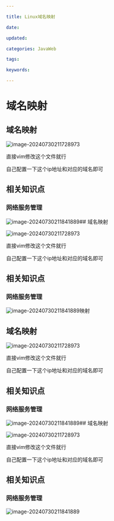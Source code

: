 ```yaml
---

title: Linux域名映射

date: 

updated: 

categories: JavaWeb

tags: 

keywords: 

---
```

# 域名映射

## 域名映射



![image-20240730211728973](./../TyporaImage/image-20240730211728973.png)

直接vim修改这个文件就行

自己配置一下这个ip地址和对应的域名即可

## 相关知识点

### 网络服务管理

![image-20240730211841889](./../TyporaImage/image-20240730211841889.png)## 域名映射



![image-20240730211728973](./../TyporaImage/image-20240730211728973.png)

直接vim修改这个文件就行

自己配置一下这个ip地址和对应的域名即可

## 相关知识点

### 网络服务管理

![image-20240730211841889](./../TyporaImage/image-20240730211841889.png)映射

## 域名映射



![image-20240730211728973](./../TyporaImage/image-20240730211728973.png)

直接vim修改这个文件就行

自己配置一下这个ip地址和对应的域名即可

## 相关知识点

### 网络服务管理

![image-20240730211841889](./../TyporaImage/image-20240730211841889.png)## 域名映射



![image-20240730211728973](./../TyporaImage/image-20240730211728973.png)

直接vim修改这个文件就行

自己配置一下这个ip地址和对应的域名即可

## 相关知识点

### 网络服务管理

![image-20240730211841889](./../TyporaImage/image-20240730211841889.png)